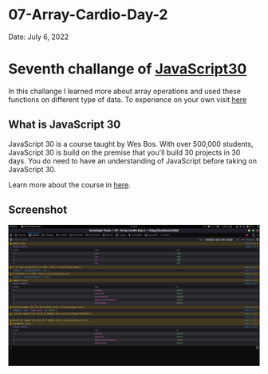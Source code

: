 # 07-Array-Cardio-Day-2

Date: July 6, 2022

# Seventh challange of [JavaScript30](https://javascript30.com/)

In this challange I learned more about array operations and used these functions on different type of data. To experience on your own visit [here](https://rohit-saini7.github.io/07-Array-Cardio-Day-2/)

## What is JavaScript 30

JavaScript 30 is a course taught by Wes Bos. With over 500,000 students, JavaScript 30 is build on the premise that you'll build 30 projects in 30 days. You do need to have an understanding of JavaScript before taking on JavaScript 30.

Learn more about the course in [here](https://javascript30.com/).

## Screenshot

![Screenshot](./assets/screenshot.png)
